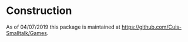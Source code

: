 # Construction
As of 04/07/2019 this package is maintained at https://github.com/Cuis-Smalltalk/Games.


